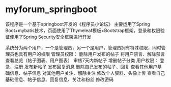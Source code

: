 # myforum_springboot

该程序是一个基于springboot开发的《程序员小论坛》
  主要运用了Spring Boot+mybatis技术，页面使用了Thymeleaf模板+Bootstrap框架，登录和权限验证使用了Spring Security安全框架进行开发

系统分为两个用户，一个是管理员，另一个是用户，管理员拥有特殊权限，同时管理员也具有用户的权限
  管理员权限：  删除用户发布的帖子
               将用户禁言、解除禁言
               查看总览（帖子图表、用户图表）
               审核7天内新帖子
               增删帖子分类
  用户权限： 登录、注册
            发布新帖子
            发布回复消息
            删除自己发布的帖子、回复
            查看其他用户基础信息、帖子信息
            对其他用户关注、解除关注
            修改个人资料、头像上传
            查看自己基础信息、帖子信息、回复信息、关注和粉丝
            修改密码
